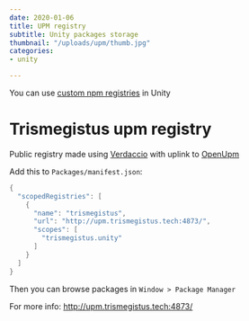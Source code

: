 ```yaml
---
date: 2020-01-06
title: UPM registry
subtitle: Unity packages storage
thumbnail: "/uploads/upm/thumb.jpg"
categories:
- unity

---
```

You can use [custom npm registries](https://docs.unity3d.com/Manual/upm-scoped.html) in Unity

# Trismegistus upm registry

Public registry made using [Verdaccio](https://verdaccio.org/) with uplink to [OpenUpm](https://openupm.com/)

Add this to `Packages/manifest.json`:
```cs
{
  "scopedRegistries": [
    {
      "name": "trismegistus",
      "url": "http://upm.trismegistus.tech:4873/",
      "scopes": [
        "trismegistus.unity"
      ]
    }
  ]
}
```

Then you can browse packages in `Window > Package Manager`

For more info: <http://upm.trismegistus.tech:4873/>